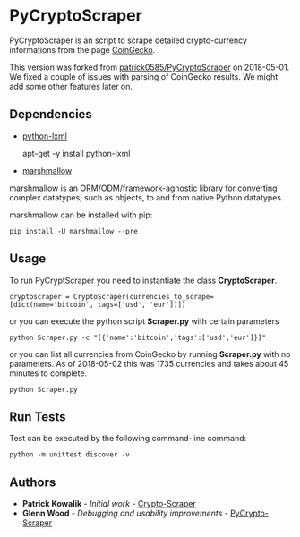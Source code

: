 # PyCryptoScraper

PyCryptoScraper is an script to scrape detailed crypto-currency informations 
from the page [CoinGecko](https://www.coingecko.com).

This version was forked from [patrick0585/PyCryptoScraper](https://github.com/patrick0585/PyCryptoScraper) 
on 2018-05-01. We fixed a couple of issues with parsing of CoinGecko results. We might add some other features later on.

## Dependencies

* [python-lxml](http://lxml.de)

    apt-get -y install python-lxml

* [marshmallow](https://marshmallow.readthedocs.io/en/latest/)

marshmallow is an ORM/ODM/framework-agnostic library for converting complex datatypes, such as objects, to and from native Python datatypes.

marshmallow can be installed with pip:

    pip install -U marshmallow --pre
    
## Usage

To run PyCryptScraper you need to instantiate the class **CryptoScraper**.

    cryptoscraper = CryptoScraper(currencies_to_scrape=[dict(name='bitcoin', tags=['usd', 'eur'])])
    
or you can execute the python script **Scraper.py** with certain parameters

    python Scraper.py -c "[{'name':'bitcoin','tags':['usd','eur']}]"

or you can list all currencies from CoinGecko by running **Scraper.py** with no parameters.
As of 2018-05-02 this was 1735 currencies and takes about 45 minutes to complete.

    python Scraper.py


## Run Tests

Test can be executed by the following command-line command:
    
    python -m unittest discover -v


## Authors

* **Patrick Kowalik** - *Initial work* - [Crypto-Scraper](https://github.com/patrick0585/PyCryptoScraper)
* **Glenn Wood** - *Debugging and usability improvements* - [PyCrypto-Scraper](https://github.com/GlennWood/PyCryptoScraper)



